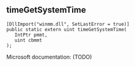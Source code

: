 ## timeGetSystemTime

```
[DllImport("winmm.dll", SetLastError = true)]
public static extern uint timeGetSystemTime(
   IntPtr pmmt,
   uint cbmmt
);
```

Microsoft documentation: (TODO)
